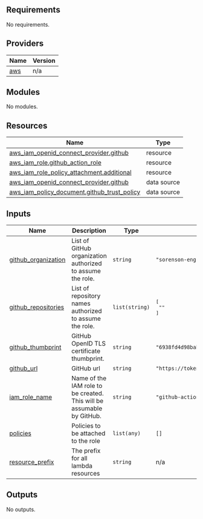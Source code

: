 <!-- BEGIN_TF_DOCS -->
## Requirements

No requirements.

## Providers

| Name | Version |
|------|---------|
| <a name="provider_aws"></a> [aws](#provider\_aws) | n/a |

## Modules

No modules.

## Resources

| Name | Type |
|------|------|
| [aws_iam_openid_connect_provider.github](https://registry.terraform.io/providers/hashicorp/aws/latest/docs/resources/iam_openid_connect_provider) | resource |
| [aws_iam_role.github_action_role](https://registry.terraform.io/providers/hashicorp/aws/latest/docs/resources/iam_role) | resource |
| [aws_iam_role_policy_attachment.additional](https://registry.terraform.io/providers/hashicorp/aws/latest/docs/resources/iam_role_policy_attachment) | resource |
| [aws_iam_openid_connect_provider.github](https://registry.terraform.io/providers/hashicorp/aws/latest/docs/data-sources/iam_openid_connect_provider) | data source |
| [aws_iam_policy_document.github_trust_policy](https://registry.terraform.io/providers/hashicorp/aws/latest/docs/data-sources/iam_policy_document) | data source |

## Inputs

| Name | Description | Type | Default | Required |
|------|-------------|------|---------|:--------:|
| <a name="input_github_organization"></a> [github\_organization](#input\_github\_organization) | List of GitHub organization authorized to assume the role. | `string` | `"sorenson-eng"` | no |
| <a name="input_github_repositories"></a> [github\_repositories](#input\_github\_repositories) | List of repository names authorized to assume the role. | `list(string)` | <pre>[<br>  ""<br>]</pre> | no |
| <a name="input_github_thumbprint"></a> [github\_thumbprint](#input\_github\_thumbprint) | GitHub OpenID TLS certificate thumbprint. | `string` | `"6938fd4d98bab03faadb97b34396831e3780aea1"` | no |
| <a name="input_github_url"></a> [github\_url](#input\_github\_url) | GitHub url | `string` | `"https://token.actions.githubusercontent.com"` | no |
| <a name="input_iam_role_name"></a> [iam\_role\_name](#input\_iam\_role\_name) | Name of the IAM role to be created. This will be assumable by GitHub. | `string` | `"github-actions"` | no |
| <a name="input_policies"></a> [policies](#input\_policies) | Policies to be attached to the role | `list(any)` | `[]` | no |
| <a name="input_resource_prefix"></a> [resource\_prefix](#input\_resource\_prefix) | The prefix for all lambda resources | `string` | n/a | yes |

## Outputs

No outputs.
<!-- END_TF_DOCS -->